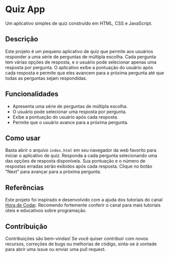 # Quiz App

Um aplicativo simples de quiz construído em HTML, CSS e JavaScript.

## Descrição

Este projeto é um pequeno aplicativo de quiz que permite aos usuários responder a uma série de perguntas de múltipla escolha. Cada pergunta tem várias opções de resposta, e o usuário pode selecionar apenas uma resposta por pergunta. O aplicativo exibe a pontuação do usuário após cada resposta e permite que eles avancem para a próxima pergunta até que todas as perguntas sejam respondidas.

## Funcionalidades

- Apresenta uma série de perguntas de múltipla escolha.
- O usuário pode selecionar uma resposta por pergunta.
- Exibe a pontuação do usuário após cada resposta.
- Permite que o usuário avance para a próxima pergunta.

## Como usar

Basta abrir o arquivo `index.html` em seu navegador da web favorito para iniciar o aplicativo de quiz. Responda a cada pergunta selecionando uma das opções de resposta disponíveis. Sua pontuação e o número de respostas erradas serão exibidos após cada resposta. Clique no botão "Next" para avançar para a próxima pergunta.

## Referências

Este projeto foi inspirado e desenvolvido com a ajuda dos tutoriais do canal [Hora de Codar](https://www.youtube.com/@MatheusBattisti). Recomendo fortemente conferir o canal para mais tutoriais úteis e educativos sobre programação.

## Contribuição

Contribuições são bem-vindas! Se você quiser contribuir com novos recursos, correções de bugs ou melhorias de código, sinta-se à vontade para abrir uma issue ou enviar uma pull request.


